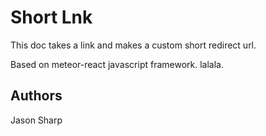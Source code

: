 # Short Lnk

This doc takes a link and makes a custom short redirect url.

Based on meteor-react javascript framework. lalala.

## Authors

Jason Sharp
